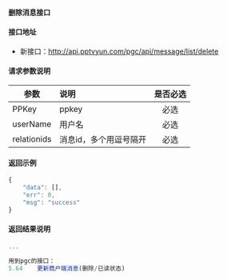 #### 删除消息接口

#### 接口地址
  * 新接口：http://api.pptvyun.com/pgc/api/message/list/delete

#### 请求参数说明
|  参数         |说明          |是否必选|
| ------------- |:-------------|:-----:|
| PPKey      | ppkey |必选|
| userName   | 用户名 |必选    |
| relationids | 消息id，多个用逗号隔开 |必选    |
#### 返回示例
```javascript
{
    "data": [],
    "err": 0,
    "msg": "success"
}
```

#### 返回结果说明
```javascript
...

用到pgc的接口：
5.64	更新商户端消息(删除/已读状态)
```